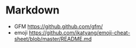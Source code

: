 # Markdown

* GFM https://github.github.com/gfm/
* emoji https://github.com/ikatyang/emoji-cheat-sheet/blob/master/README.md
